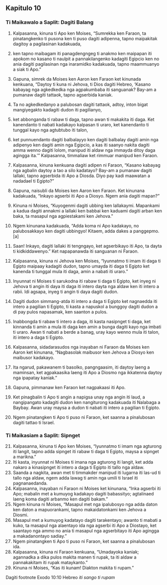 Kapitulo 10
-----------

### Ti Maikawalo a Saplit: Dagiti Balang

1. Kalpasanna, kinuna ti Apo ken Moises, “Sumrekka ken Faraon, ta pinatangkenko ti pusona ken ti puso dagiti adipenna, tapno maipakitak dagitoy a pagilasinan kadakuada,
2. ken tapno maibagam iti panagdengngeg ti anakmo ken maipapan iti apokom no kasano ti naulpit a pannakilangenko kadagiti Egipcio ken no ania dagiti pagilasinan nga inaramidko kadakuada, tapno maammuanyo a siak ti Apo.”

3. Gapuna, simrek da Moises ken Aaron ken Faraon ket kinunada kenkuana, “Daytoy ti kuna ni Jehova, ti Dios dagiti Hebreo, ‘Kasano kabayag nga agkedkedka nga agpakumbaba iti sanguanak? Bay-am a pumanaw dagiti tattaok, tapno agserbida kaniak.
4. Ta no agkedkedanyo a palubosan dagiti tattaok, adtoy, inton bigat mangiyegakto kadagiti dudon iti pagilianyo,
5. ket abbonganda ti rabaw ti daga, tapno awan ti makakita iti daga. Ket kanendanto ti nabati kadakayo kalpasan ti uraro, ket kanendanto ti tunggal kayo nga agtubtubo iti talon,
6. ket punnuendanto dagiti balbalayyo ken dagiti balbalay dagiti amin nga adipenyo ken dagiti amin nga Egipcio, a kas iti saanyo nakita dagiti amma wenno dagiti lolom, manipud iti aldaw nga immayda ditoy daga agingga ita.’” Kalpasanna, timmaliaw ket rimmuar manipud ken Faraon.

7. Kalpasanna, kinuna kenkuana dagiti adipen ni Faraon, “Kasano kabayag nga agbalin daytoy a tao a silo kadatayo? Bay-am a pumanaw dagiti lallaki, tapno agserbida iti Apo a Diosda. Diyo pay kadi maawatan a nadadael ti Egipto?”
8. Gapuna, naisubli da Moises ken Aaron ken Faraon. Ket kinunana kadakuada, “Inkayo agserbi iti Apo a Diosyo. Ngem ania dagiti mapan?”
9. Kinuna ni Moises, “Kuyogenmi dagiti ubbing ken lallakaymi. Mapankami a kadua dagiti annakmi a lallaki ken babbai ken kaduami dagiti arban ken baka, ta masapul nga agpiestakami ken Jehova.”
10. Ngem kinunana kadakuada, “Adda koma ni Apo kadakayo, no palubosakkayo ken dagiti ubbingyo! Kitaem, adda dakes a panggepmo.[a]
11. Saan! Inkayo, dagiti lallaki iti tengngayo, ket agserbikayo iti Apo, ta dayta ti kidkiddawenyo.” Ket napapanawda iti sanguanan ni Faraon.

12. Kalpasanna, kinuna ni Jehova ken Moises, “Iyunnatmo ti imam iti daga ti Egipto maipaay kadagiti dudon, tapno umayda iti daga ti Egipto ket kanenda ti tunggal mula iti daga, amin a nabati iti uraro.”
13. Inyunnat ni Moises ti sarukodna iti rabaw ti daga ti Egipto, ket inyeg ni Jehova ti angin iti daya iti daga iti intero dayta nga aldaw ken iti intero a rabii. Idi agsapa, inyeg ti angin ti daya dagiti dudon.
14. Dagiti dudon simmang-atda iti intero a daga ti Egipto ket nagnaedda iti intero a pagilian ti Egipto, ti kasta a napuskol a bunggoy dagiti dudon a di pay pulos napasamak, ken saanton a pulos.
15. Inabbongda ti rabaw ti intero a daga, iti kasta nasipnget ti daga, ket kinnanda ti amin a mula iti daga ken amin a bunga dagiti kayo nga imbati ti uraro. Awan ti nabati a berde a banag, uray kayo wenno mula iti talon, iti intero a daga ti Egipto.
16. Kalpasanna, sidadarasudos nga inayaban ni Faraon da Moises ken Aaron ket kinunana, “Nagbasolak maibusor ken Jehova a Diosyo ken maibusor kadakayo.
17. Ita ngarud, pakawanem ti basolko, pangngaasim, iti daytoy laeng a maminsan, ket agpakaasika laeng iti Apo a Diosmo nga ikkatenna daytoy nga ipapatay kaniak.”
18. Gapuna, pimmanaw ken Faraon ket nagpakaasi iti Apo.
19. Ket pinagbalin ti Apo ti angin a napigsa unay nga angin iti laud, a nangipangato kadagiti dudon ken nangiturong kadakuada iti Nalabaga a Baybay. Awan uray maysa a dudon ti nabati iti intero a pagilian ti Egipto.
20. Ngem pinatangken ti Apo ti puso ni Faraon, ket saanna a pinalubosan dagiti tattao ti Israel.


### Ti Maikasiam a Saplit: Sipnget

21. Kalpasanna, kinuna ti Apo ken Moises, “Iyunnatmo ti imam nga agturong iti langit, tapno adda sipnget iti rabaw ti daga ti Egipto, maysa a sipnget a marikna.”
22. Iti kasta, inyunnat ni Moises ti imana nga agturong iti langit, ket adda nakaro a kinasipnget iti intero a daga ti Egipto iti tallo nga aldaw.
23. Saanda a nagkita, awan met ti timmakder manipud iti lugarna iti las-ud ti tallo nga aldaw, ngem adda lawag ti amin nga umili ti Israel iti pagnanaedanda.
24. Kalpasanna, inayaban ni Faraon ni Moises ket kinunana, “Inka agserbi iti Apo; mabalin met a kumuyog kadakayo dagiti babassityo; agtalinaed laeng koma dagiti arbanmo ken dagiti bakam.”
25. Ngem kinuna ni Moises, “Masapul met nga ipalubosyo nga adda daton ken daton a mapuorankami, tapno makaidatonkami ken Jehova a Diosmi.
26. Masapul met a kumuyog kadatayo dagiti tarakentayo; awanto ti mabati a kuko, ta masapul nga alaentayo ida nga agserbi iti Apo a Diostayo, ket saantayo nga ammo no ania ti masapul nga agserbitayo iti Apo agingga a makadanontayo sadiay.”
27. Ngem pinatangken ti Apo ti puso ni Faraon, ket saanna a pinalubosan ida.
28. Kalpasanna, kinuna ni Faraon kenkuana, “Umadayoka kaniak; agannadka a dika pulos makita manen ti rupak, ta iti aldaw a pannakakitam iti rupak mataykanto.”
29. Kinuna ni Moises, “Kas iti kunam! Diakton makita ti rupam.”

Dagiti footnote
Exodo 10:10 Hebreo *iti sango ti rupam*